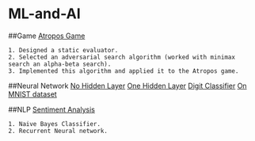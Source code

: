 # ML-and-AI

##Game
[Atropos Game](https://github.com/PaviRaghav/ML-and-AI/tree/master/Atropos%20Game)
```
1. Designed a static evaluator.
2. Selected an adversarial search algorithm (worked with minimax search an alpha-beta search).
3. Implemented this algorithm and applied it to the Atropos game.
```

##Neural Network
[No Hidden Layer](https://github.com/PaviRaghav/ML-and-AI/blob/master/MachineLearning/NN-2Layers.ipynb)
[One Hidden Layer](https://github.com/PaviRaghav/ML-and-AI/blob/master/MachineLearning/NN-3Layers.ipynb)
[Digit Classifier](https://github.com/PaviRaghav/ML-and-AI/blob/master/MachineLearning/NN_DigitClassify.ipynb)
[On MNIST dataset](https://github.com/PaviRaghav/ML-and-AI/blob/master/MachineLearning/TF_MNIST2.py)

##NLP
[Sentiment Analysis](https://github.com/PaviRaghav/ML-and-AI/tree/master/SA)
```
1. Naive Bayes Classifier.
2. Recurrent Neural network.
```
